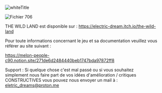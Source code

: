 ![whiteTitle](https://user-images.githubusercontent.com/101816097/209168906-5c386fbc-7d5a-4573-94d0-bf9258bb5c95.png)

![Fichier 706](https://user-images.githubusercontent.com/101816097/209169101-233f0174-286b-46b6-bf5c-6c004d1c1793.png)

THE WILD LAND est disponible sur : https://electric-dream.itch.io/the-wild-land

Pour toute informations concernant le jeu et sa documentation veuillez vous référer au site suivant :

https://melon-people-c90.notion.site/271de6d2484440beb1747bda97872ff8


Support : 
Si quelque chose c'est mal passé ou si vous souhaitez simplement nous faire part de vos idées d'amélioration / critiques CONSTRUCTIVES vous pouvez nous envoyer un mail à : eletric_dreams@proton.me
